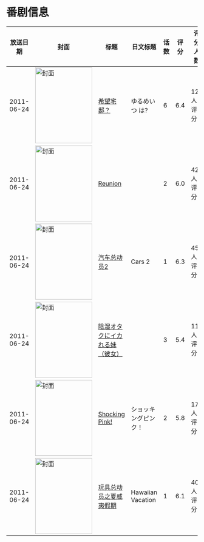 # 番剧信息

|放送日期|封面|标题|日文标题|话数|评分|评分人数|
|---|---|---|---|---|---|---|
|2011-06-24|<img src="//lain.bgm.tv/pic/cover/c/2f/e3/14763_7727d.jpg" alt="封面" style="width:150px;height:200px;object-fit:cover;">|[希望宅邸？](https://bangumi.tv/subject/14763)|ゆるめいつ は?|6|6.4|121人评分|
|2011-06-24|<img src="/img/no_icon_subject.png" alt="封面" style="width:150px;height:200px;object-fit:cover;">|[Reunion](https://bangumi.tv/subject/38274)||2|6.0|429人评分|
|2011-06-24|<img src="//lain.bgm.tv/pic/cover/c/06/04/46112_A44a3.jpg" alt="封面" style="width:150px;height:200px;object-fit:cover;">|[汽车总动员2](https://bangumi.tv/subject/46112)|Cars 2|1|6.3|457人评分|
|2011-06-24|<img src="/img/no_icon_subject.png" alt="封面" style="width:150px;height:200px;object-fit:cover;">|[陰湿オタクにイカれる妹（彼女）](https://bangumi.tv/subject/64492)||3|5.4|111人评分|
|2011-06-24|<img src="/img/no_icon_subject.png" alt="封面" style="width:150px;height:200px;object-fit:cover;">|[Shocking Pink!](https://bangumi.tv/subject/75215)|ショッキングピンク！|2|5.8|174人评分|
|2011-06-24|<img src="//lain.bgm.tv/pic/cover/c/7d/a0/110432_smW72.jpg" alt="封面" style="width:150px;height:200px;object-fit:cover;">|[玩具总动员之夏威夷假期](https://bangumi.tv/subject/110432)|Hawaiian Vacation|1|6.1|40人评分|
